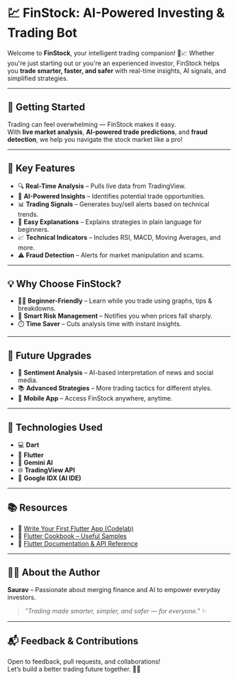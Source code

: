 # 💹 FinStock: AI-Powered Investing & Trading Bot

Welcome to **FinStock**, your intelligent trading companion! 🤖📈 Whether you're just starting out or you're an experienced investor, FinStock helps you **trade smarter, faster, and safer** with real-time insights, AI signals, and simplified strategies.

---

## 🚀 Getting Started

Trading can feel overwhelming — FinStock makes it easy.  
With **live market analysis**, **AI-powered trade predictions**, and **fraud detection**, we help you navigate the stock market like a pro!

---

## 🔑 Key Features

- 🔍 **Real-Time Analysis** – Pulls live data from TradingView.
- 🧠 **AI-Powered Insights** – Identifies potential trade opportunities.
- 📊 **Trading Signals** – Generates buy/sell alerts based on technical trends.
- 🧾 **Easy Explanations** – Explains strategies in plain language for beginners.
- 📈 **Technical Indicators** – Includes RSI, MACD, Moving Averages, and more.
- ⚠️ **Fraud Detection** – Alerts for market manipulation and scams.

---

## 💡 Why Choose FinStock?

- 👨‍🎓 **Beginner-Friendly** – Learn while you trade using graphs, tips & breakdowns.
- 🔔 **Smart Risk Management** – Notifies you when prices fall sharply.
- ⏱️ **Time Saver** – Cuts analysis time with instant insights.

---

## 🌱 Future Upgrades

- 💬 **Sentiment Analysis** – AI-based interpretation of news and social media.
- 📚 **Advanced Strategies** – More trading tactics for different styles.
- 📱 **Mobile App** – Access FinStock anywhere, anytime.

---

## 🧰 Technologies Used

- 💻 **Dart**  
- 📱 **Flutter**  
- 🧠 **Gemini AI**  
- 🌐 **TradingView API**  
- 🧪 **Google IDX (AI IDE)**  

---

## 📚 Resources

- 🚀 [Write Your First Flutter App (Codelab)](https://docs.flutter.dev/get-started/codelab)  
- 🍳 [Flutter Cookbook – Useful Samples](https://docs.flutter.dev/cookbook)  
- 📘 [Flutter Documentation & API Reference](https://docs.flutter.dev/)

---

## 👨‍💻 About the Author

**Saurav** – Passionate about merging finance and AI to empower everyday investors.

> _"Trading made smarter, simpler, and safer — for everyone."_ ✨

---

## 📬 Feedback & Contributions

Open to feedback, pull requests, and collaborations!  
Let’s build a better trading future together. 💬✨

